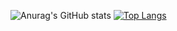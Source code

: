 <!--
**Gaebobman/Gaebobman** is a ✨ _special_ ✨ repository because its `README.md` (this file) appears on your GitHub profile.

Here are some ideas to get you started:

- 🔭 I’m currently working on ...
- 🌱 I’m currently learning ...
- 👯 I’m looking to collaborate on ...
- 🤔 I’m looking for help with ...
- 💬 Ask me about ...
- 📫 How to reach me: ...
- 😄 Pronouns: ...
- ⚡ Fun fact: ...
-->
![Anurag's GitHub stats](https://github-readme-stats.vercel.app/api?username=Gaebobman&show_icons=true&theme=algolia)
[![Top Langs](https://github-readme-stats.vercel.app/api/top-langs/?username=Gaebobman)](https://github.com/anuraghazra/github-readme-stats)
